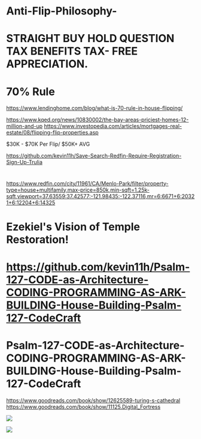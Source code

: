 # Anti-Flip-Philosophy-
# STRAIGHT BUY HOLD QUESTION TAX BENEFITS TAX- FREE APPRECIATION.
# 70% Rule

https://www.lendinghome.com/blog/what-is-70-rule-in-house-flipping/

https://www.kqed.org/news/10830002/the-bay-areas-priciest-homes-12-million-and-up https://www.investopedia.com/articles/mortgages-real-estate/08/flipping-flip-properties.asp


$30K - $70K  Per Flip/ $50K+ AVG

https://github.com/kevin11h/Save-Search-Redfin-Require-Registration-Sign-Up-Trulia

# 
https://www.redfin.com/city/11961/CA/Menlo-Park/filter/property-type=house+multifamily,max-price=850k,min-sqft=1.25k-sqft,viewport=37.63559:37.42577:-121.98435:-122.37116,mr=6:6671+6:20321+6:12204+6:14325

# Ezekiel's Vision of Temple Restoration!

# https://github.com/kevin11h/Psalm-127-CODE-as-Architecture-CODING-PROGRAMMING-AS-ARK-BUILDING-House-Building-Psalm-127-CodeCraft



# Psalm-127-CODE-as-Architecture-CODING-PROGRAMMING-AS-ARK-BUILDING-House-Building-Psalm-127-CodeCraft
https://www.goodreads.com/book/show/12625589-turing-s-cathedral https://www.goodreads.com/book/show/11125.Digital_Fortress


![](https://images-na.ssl-images-amazon.com/images/I/81fDUBiOOmL.jpg)

![](https://encrypted-tbn0.gstatic.com/images?q=tbn:ANd9GcSVfDAsHvZpjMh2aTLiyM_sx-ugBr1qUSP7Yw&usqp=CAU)
